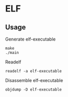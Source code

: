ELF
===
Usage
-----

Generate elf-executable
```console
make
./main
```

Readelf
```console
readelf -a elf-executable
```

Disassemble elf-executable
```console
objdump -D elf-executable
```
